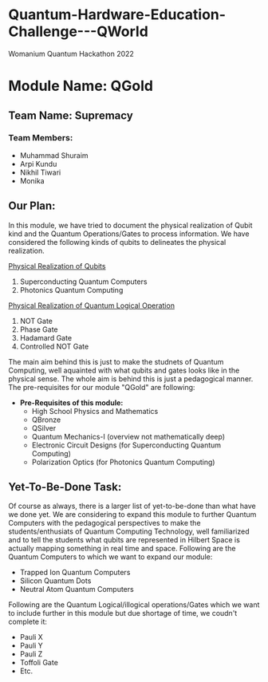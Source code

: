 # Quantum-Hardware-Education-Challenge---QWorld
Womanium Quantum Hackathon 2022


# Module Name: QGold
## Team Name: Supremacy

### Team Members:
 - Muhammad Shuraim
 - Arpi Kundu
 - Nikhil Tiwari
 - Monika

## Our Plan:
In this module, we have tried to document the physical realization of Qubit kind and the Quantum Operations/Gates to process information. We have considered the following kinds of qubits to delineates the physical realization. 

[Physical Realization of Qubits](Physical_Realization_of_Qubits.ipynb)&nbsp;

1) Superconducting Quantum Computers
2) Photonics Quantum Computing

[Physical Realization of Quantum Logical Operation](Physical_Realization_of_Operations.ipynb)

1) NOT Gate
2) Phase Gate
3) Hadamard Gate
4) Controlled NOT Gate

The main aim behind this is just to make the studnets of Quantum Computing, well aquainted with what qubits and gates looks like in the physical sense. The whole aim is behind this is just a pedagogical manner. The pre-requisites for our module "QGold" are following:

* **Pre-Requisites of this module:**
    - High School Physics and Mathematics
    - QBronze
    - QSilver
    - Quantum Mechanics-I (overview not mathematically deep)
    - Electronic Circuit Designs (for Superconducting Quantum Computing)
    - Polarization Optics (for Photonics Quantum Computing)

## Yet-To-Be-Done Task:
Of course as always, there is a larger list of yet-to-be-done than what have we done yet. We are considering to expand this module to further Quantum Computers with the pedagogical perspectives to make the students/enthusiats of Quantum Computing Technology, well familiarized and to tell the students what qubits are represented in Hilbert Space is actually mapping something in real time and space. Following are the Quantum Computers to which we want to expand our module:
 - Trapped Ion Quantum Computers
 - Silicon Quantum Dots
 - Neutral Atom Quantum Computers

Following are the Quantum Logical/illogical operations/Gates which we want to include further in this module but due shortage of time, we coudn't complete it:
 - Pauli X
 - Pauli Y
 - Pauli Z
 - Toffoli Gate
 - Etc.
